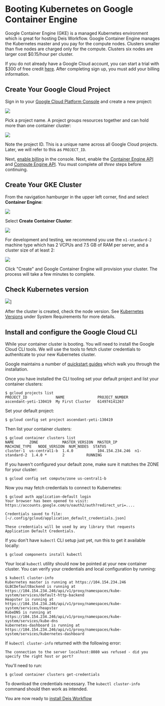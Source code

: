 # Booting Kubernetes on Google Container Engine

Google Container Engine (GKE) is a managed Kubernetes environment which is great for hosting Deis Workflow. Google Container Engine manages the Kubernetes master and you pay for the compute nodes. Clusters smaller than five nodes are charged only for the compute. Clusters six nodes are larger cost $0.15/hour per cluster.

If you do not already have a Google Cloud account, you can start a trial with $300 of free credit [here](https://goo.gl/ysYyZK). After completing sign up, you must add your billing information.

## Create Your Google Cloud Project

Sign in to your [Google Cloud Platform Console](https://console.cloud.google.com) and create a new project:

![](images/first-kubernetes-cluster-gke-2.png)

Pick a project name. A project groups resources together and can hold more than one container cluster:

![](images/first-kubernetes-cluster-gke-3.png)

Note the project ID. This is a unique name across all Google Cloud projects. Later, we will refer to this as `PROJECT_ID`.

Next, [enable billing](https://console.cloud.google.com/billing) in the console. Next, enable the [Container Engine API](https://console.cloud.google.com/apis/api/container/overview) and [Compute Engine API](https://console.cloud.google.com/apis/api/compute_component/overview). You must complete *all three* steps before continuing.

## Create Your GKE Cluster

From the navigation hamburger in the upper left corner, find and select **Container Engine**:

![](images/first-kubernetes-cluster-gke-select.png)

Select **Create Container Cluster**:

![](images/gke-create-container-cluster.png)

For development and testing, we recommend you use the `n1-standard-2` machine type which has 2 VCPUs and 7.5 GB of RAM per server, and a cluster size of at least 2:

![](images/gke-cluster-sizing.png)

Click "Create" and Google Container Engine will provision your cluster. The process will take a few minutes to complete.

## Check Kubernetes version

![](images/gke-node-version.jpg)]

After the cluster is created, check the node version. See [Kubernetes Versions](https://deis.cc/docs/workflow/installing-workflow/system-requirements/#kubernetes-versions) under System Requirements for more details.

## Install and configure the Google Cloud CLI

While your container cluster is booting. You will need to install the Google Cloud CLI tools. We will use the tools to fetch cluster credentials to authenitcate to your new Kubernetes cluster.

Google maintains a number of [quickstart guides](https://cloud.google.com/sdk/docs/) which walk you through the installation.

Once you have installed the CLI tooling set your default project and list your container clusters:

```
$ gcloud projects list
PROJECT_ID             NAME               PROJECT_NUMBER
ascendant-yeti-130419  My First Cluster   614974141267
```

Set your default project:

```
$ gcloud config set project ascendant-yeti-130419
```

Then list your container clusters:
```
$ gcloud container clusters list
NAME       ZONE           MASTER_VERSION  MASTER_IP        MACHINE_TYPE   NODE_VERSION  NUM_NODES  STATUS
cluster-1  us-central1-b  1.4.0           104.154.234.246  n1-standard-2  1.4.0 *       2          RUNNING
```

If you haven't configured your default zone, make sure it matches the ZONE for your cluster:
```
$ gcloud config set compute/zone us-central1-b
```

Now you may fetch credentials to connect to Kubernetes:
```
$ gcloud auth application-default login
Your browser has been opened to visit:
https://accounts.google.com/o/oauth2/auth?redirect_uri=....

Credentials saved to file: [~/.config/gcloud/application_default_credentials.json]

These credentials will be used by any library that requests
Application Default Credentials.
```

If you don't have `kubectl` CLI setup just yet, run this to get it available
locally:

    $ gcloud components install kubectl

Your local `kubectl` utility should now be pointed at your new container cluster. You can verify your credentials and local configuration by running:

```
$ kubectl cluster-info
Kubernetes master is running at https://104.154.234.246
GLBCDefaultBackend is running at https://104.154.234.246/api/v1/proxy/namespaces/kube-system/services/default-http-backend
Heapster is running at https://104.154.234.246/api/v1/proxy/namespaces/kube-system/services/heapster
KubeDNS is running at https://104.154.234.246/api/v1/proxy/namespaces/kube-system/services/kube-dns
kubernetes-dashboard is running at https://104.154.234.246/api/v1/proxy/namespaces/kube-system/services/kubernetes-dashboard
```

If `kubectl cluster-info` returned with the following error:
```
The connection to the server localhost:8080 was refused - did you specify the right host or port?
```

You'll need to run:

    $ gcloud container clusters get-credentials

To download the credentials necessary. The `kubectl cluster-info` command should then work as intended.

You are now ready to [install Deis Workflow](install-gke.md)

